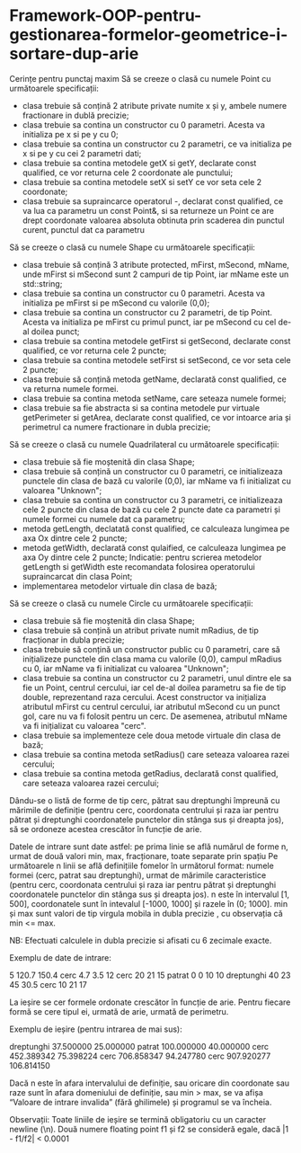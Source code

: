 # Framework-OOP-pentru-gestionarea-formelor-geometrice-i-sortare-dup-arie
Cerințe pentru punctaj maxim
Să se creeze o clasă cu numele Point cu următoarele specificații:
- clasa trebuie să conțină 2 atribute private numite x și y, ambele numere fractionare in dublă precizie;
- clasa trebuie sa contina un constructor cu 0 parametri. Acesta va initializa pe x si pe y cu 0;
- clasa trebuie sa contina un constructor cu 2 parametri, ce va initializa pe x si pe y cu cei 2 parametri dati;
- clasa trebuie sa contina metodele getX si getY, declarate const qualified, ce vor returna cele 2 coordonate ale punctului;
- clasa trebuie sa contina metodele setX si setY ce vor seta cele 2 coordonate;
- clasa trebuie sa supraincarce operatorul -, declarat const qualified, ce va lua ca parametru un const Point&, si sa returneze un Point ce are drept coordonate valoarea absoluta obtinuta prin scaderea din punctul curent, punctul dat ca parametru


Să se creeze o clasă cu numele Shape cu următoarele specificații:
- clasa trebuie să conțină 3 atribute protected, mFirst, mSecond, mName, unde mFirst si mSecond sunt 2 campuri de tip Point, iar mName este un std::string;
- clasa trebuie sa contina un constructor cu 0 parametri. Acesta va initializa pe mFirst si pe mSecond cu valorile (0,0);
- clasa trebuie sa contina un constructor cu 2 parametri, de tip Point. Acesta va initializa pe mFirst cu primul punct, iar pe mSecond cu cel de-al doilea punct;
- clasa trebuie sa contina metodele getFirst si getSecond, declarate const qualified, ce vor returna cele 2 puncte;
- clasa trebuie sa contina metodele setFirst si setSecond, ce vor seta cele 2 puncte;
- clasa trebuie să conțină metoda getName, declarată const qualified, ce va returna numele formei.
- clasa trebuie sa contina metoda setName, care seteaza numele formei;
- clasa trebuie sa fie abstracta si sa contina metodele pur virtuale getPerimeter si getArea, declarate const qualified, ce vor intoarce aria și perimetrul ca numere fractionare in dubla precizie;


Să se creeze o clasă cu numele Quadrilateral cu următoarele specificații:
- clasa trebuie să fie moștenită din clasa Shape;
- clasa trebuie să conțină un constructor cu 0 parametri, ce initializeaza punctele din clasa de bază cu valorile (0,0), iar mName va fi initializat cu valoarea "Unknown";
- clasa trebuie sa contina un constructor cu 3 parametri, ce initializeaza cele 2 puncte din clasa de bază cu cele 2 puncte date ca parametri și numele formei cu numele dat ca parametru;
- metoda getLength, declatată const qualified, ce calculeaza lungimea pe axa Ox dintre cele 2 puncte;
- metoda getWidth, declarată const qulaified, ce calculeaza lungimea pe axa Oy dintre cele 2 puncte;
Indicatie: pentru scrierea metodelor getLength si getWidth este recomandata folosirea operatorului supraincarcat din clasa Point;
- implementarea metodelor virtuale din clasa de bază;

Să se creeze o clasă cu numele Circle cu următoarele specificații:
- clasa trebuie să fie moștenită din clasa Shape;
- clasa trebuie să conțină un atribut private numit mRadius, de tip fracționar in dubla precizie;
- clasa trebuie să conțină un constructor public cu 0 parametri, care să inițializeze punctele din clasa mama cu valorile (0,0), campul mRadius cu 0, iar mName va fi initializat cu valoarea "Unknown";
- clasa trebuie sa contina un constructor cu 2 parametri, unul dintre ele sa fie un Point, centrul cercului, iar cel de-al doilea parametru sa fie de tip double, reprezentand raza cercului. Acest constructor va inițializa atributul mFirst cu centrul cercului, iar atributul mSecond cu un punct gol, care nu va fi folosit pentru un cerc. De asemenea, atributul mName va fi inițializat cu valoarea "cerc".
- clasa trebuie sa implementeze cele doua metode virtuale din clasa de bază;
- clasa trebuie sa contina metoda setRadius() care seteaza valoarea razei cercului;
- clasa trebuie sa contina metoda getRadius, declarată const qualified, care seteaza valoarea razei cercului;

Dându-se o listă de forme de tip cerc, pătrat sau dreptunghi împreună cu mărimile de definiție (pentru cerc, coordonata centrului și raza iar pentru pătrat și dreptunghi coordonatele punctelor din stânga sus și dreapta jos), să se ordoneze acestea crescător în funcție de arie. 

Datele de intrare sunt date astfel: pe prima linie se află numărul de forme n, urmat de două valori min, max, fracționare, toate separate prin spațiu Pe următoarele n linii se află definițiile fomelor în următorul format: numele formei (cerc, patrat sau dreptunghi), urmat de mărimile caracteristice (pentru cerc, coordonata centrului și raza iar pentru pătrat și dreptunghi coordonatele punctelor din stânga sus și dreapta jos). n este în intervalul [1, 500], coordonatele sunt în intevalul [-1000, 1000] și razele în (0; 1000]. min și max sunt valori de tip   virgula mobila in dubla precizie , cu observația că min <= max.

NB: Efectuati calculele in dubla precizie si afisati cu 6 zecimale exacte.

Exemplu de date de intrare:

5 120.7 150.4
cerc 4.7 3.5 12
cerc 20 21 15
patrat 0 0 10 10
dreptunghi 40 23 45 30.5
cerc 10 21 17


La ieșire se cer formele ordonate crescător în funcție de arie. Pentru fiecare formă se cere tipul ei, urmată de arie, urmată de perimetru.

Exemplu de ieșire (pentru intrarea de mai sus):

dreptunghi 37.500000 25.000000
patrat 100.000000 40.000000
cerc 452.389342 75.398224
cerc 706.858347 94.247780
cerc 907.920277 106.814150


Dacă n este în afara intervalului de definiție, sau oricare din coordonate sau raze sunt în afara domeniului de  definiție, sau min > max, se va afișa “Valoare de intrare invalida” (fără ghilimele) și programul se va încheia. 

Observații:
Toate liniile de ieșire se termină obligatoriu cu un caracter newline (\n).
Două numere floating point f1 și f2 se consideră egale, dacă |1 - f1/f2| < 0.0001
